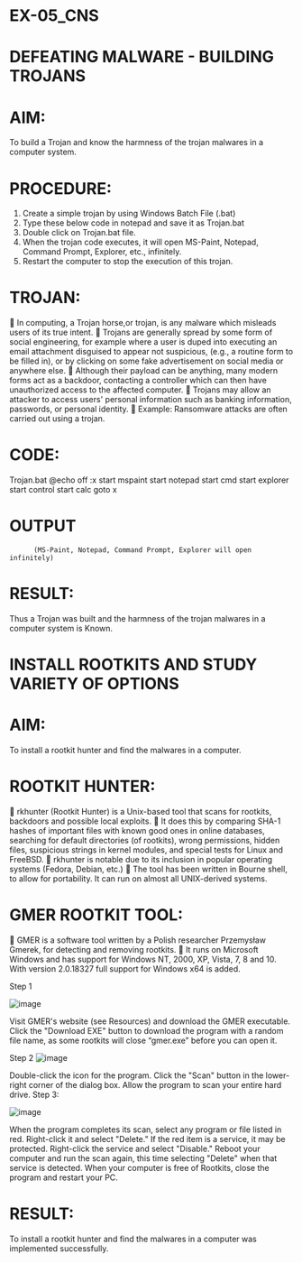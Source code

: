 # EX-05_CNS

# DEFEATING MALWARE - BUILDING TROJANS 
 
# AIM:  
 To build a Trojan and know the harmness of the trojan malwares in a computer system.  
 
# PROCEDURE: 
1. Create a simple trojan by using Windows Batch File (.bat) 
2. Type these below code in notepad and save it as Trojan.bat 
3. Double click on Trojan.bat file. 
4. When the trojan code executes, it will open MS-Paint, Notepad, Command Prompt, Explorer, etc., infinitely. 
5. Restart the computer to stop the execution of this trojan. 







 
# TROJAN: 
  In computing, a Trojan horse,or trojan, is any malware which misleads users of its 
true intent. 
  Trojans are generally spread by some form of social engineering, for example where a 
user is duped into executing an email attachment disguised to appear not suspicious, 
(e.g., a routine form to be filled in), or by clicking on some fake advertisement on 
social media or anywhere else. 
 Although their payload can be anything, many modern forms act as a backdoor, 
contacting a controller which can then have unauthorized access to the affected 
computer. 
 Trojans may allow an attacker to access users' personal information such as banking 
information, passwords, or personal identity. 
  Example: Ransomware attacks are often carried out using a trojan. 

# CODE: 
Trojan.bat 
@echo off 
:x 
start mspaint 
start notepad 
start cmd 
start explorer 
start control 
start calc 
goto x 
 
# OUTPUT 
          (MS-Paint, Notepad, Command Prompt, Explorer will open infinitely)

# RESULT:
  Thus a Trojan was built and the harmness of the trojan malwares in a computer system is Known.  








  # INSTALL ROOTKITS AND STUDY VARIETY OF OPTIONS 
 
 
# AIM: 
 To install a rootkit hunter and find the malwares in a computer. 
 
# ROOTKIT HUNTER: 
 rkhunter (Rootkit Hunter) is a Unix-based tool that scans for rootkits, backdoors and 
possible local exploits. 
 It does this by comparing SHA-1 hashes of important files with known good ones in 
online databases, searching for default directories (of rootkits), wrong permissions, 
hidden files, suspicious strings in kernel modules, and special tests for Linux and 
FreeBSD. 
 rkhunter is notable due to its inclusion in popular operating systems (Fedora, Debian, 
etc.) 
 The tool has been written in Bourne shell, to allow for portability. It can run on 
almost all UNIX-derived systems. 
 
# GMER ROOTKIT TOOL: 
 GMER is a software tool written by a Polish researcher Przemysław Gmerek, for 
detecting and removing rootkits. 
 It runs on Microsoft Windows and has support for Windows NT, 2000, XP, Vista, 7, 
8 and 10. With version 2.0.18327 full support for Windows x64 is added. 
 
Step 1 
 
 ![image](https://github.com/IsaacAIML2023/EX-05_CNS/assets/158465339/7a1c42e6-2bba-4c48-a662-e84ae9868104)

Visit GMER's website (see Resources) and download the GMER executable. 
Click the "Download EXE" button to download the program with a random file name, as 
some rootkits will close “gmer.exe” before you can open it. 
 
Step 2 
 ![image](https://github.com/IsaacAIML2023/EX-05_CNS/assets/158465339/e59eac81-a8f2-4714-aabf-fac41f6a8293)

Double-click the icon for the program. 
Click the "Scan" button in the lower-right corner of the dialog box. Allow the program to 
scan your entire hard drive. 
Step 3: 
 
 ![image](https://github.com/IsaacAIML2023/EX-05_CNS/assets/158465339/30465d75-b079-4141-9d0e-59f0c8150028)

When the program completes its scan, select any program or file listed in red. Right-click it 
and select "Delete." 
If the red item is a service, it may be protected. Right-click the service and select "Disable." 
Reboot your computer and run the scan again, this time selecting "Delete" when that service 
is detected. 
When your computer is free of Rootkits, close the program and restart your  PC. 
  
# RESULT:
  To install a rootkit hunter and find the malwares in a computer was implemented successfully. 
